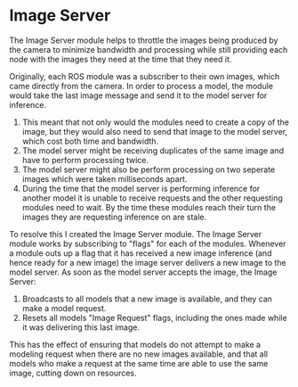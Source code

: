 # Image Server
The Image Server module helps to throttle the images being produced by the camera to minimize bandwidth and processing while still providing each node with the images they need at the time that they need it.

Originally, each ROS module was a subscriber to their own images, which came directly from the camera. In order to process a model, the module would take the last image message and send it to the model server for inference. 


1. This meant that not only would the modules need to create a copy of the image, but they would also need to send that image to the model server, which cost both time and bandwidth. 
2. The model server might be receiving duplicates of the same image and have to perform processing twice. 
3. The model server might also be perform processing on two seperate images which were taken milliseconds apart.
4. During the time that the model server is performing inference for another model it is unable to receive requests and the other requesting modules need to wait. By the time these modules reach their turn the images they are requesting inference on are stale. 

To resolve this I created the Image Server module. The Image Server module works by subscribing to "flags" for each of the modules. Whenever a module outs up a flag that it has received a new image inference (and hence ready for a new image) the image server delivers a new image to the model server. As soon as the model server accepts the image, the Image Server:
1. Broadcasts to all models that a new image is available, and they can make a model request.
2. Resets all models "Image Request" flags, including the ones made while it was delivering this last image. 

This has the effect of ensuring that models do not attempt to make a modeling request when there are no new images available, and that all models who make a request at the same time are able to use the same image, cutting down on resources.  

